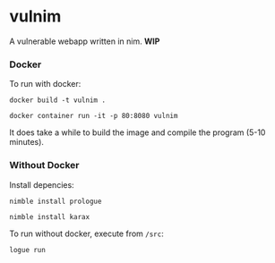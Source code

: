 # vulnim
A vulnerable webapp written in nim. **WIP**

### Docker
To run with docker:

`docker build -t vulnim .`

`docker container run -it -p 80:8080 vulnim`

It does take a while to build the image and compile the program (5-10 minutes).

### Without Docker
Install depencies:

`nimble install prologue`

`nimble install karax`

To run without docker, execute from `/src`:

`logue run`